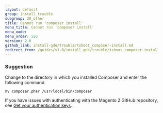 ```yaml
---
layout: default
group: install_trouble
subgroup: 20_other
title: Cannot run 'composer install'
menu_title: Cannot run 'composer install'
menu_node: 
menu_order: 550
version: 2.0
github_link: install-gde/trouble/tshoot_composer-install.md
redirect_from: /guides/v1.0/install-gde/trouble/tshoot_composer-install.html
---
```



### Suggestion

Change to the directory in which you installed Composer and enter the following command:

`mv composer.phar /usr/local/bin/composer`

If you have issues with authenticating with the Magento 2 GitHub repository, see <a href="{{page.baseurl}}install-gde/prereq/connect-auth.html">Get your authentication keys</a>.

